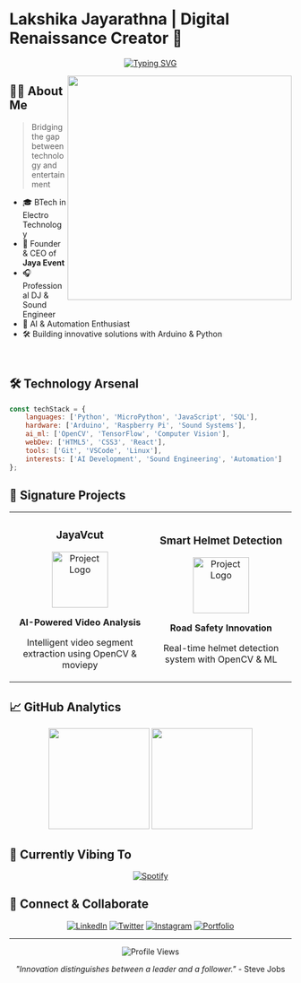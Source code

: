 # Lakshika Jayarathna | Digital Renaissance Creator 🚀

<div align="center">
  
[![Typing SVG](https://readme-typing-svg.herokuapp.com?font=Fira+Code&pause=1000&color=2E9FFF&center=true&vCenter=true&random=false&width=435&lines=BTech+Electro+Technologist;AI+Developer+%26+Sound+Engineer;Founder+of+Jaya+Event;Building+the+future+with+technology)](https://git.io/typing-svg)

</div>

<img align="right" width="400" src="https://raw.githubusercontent.com/abhisheknaiidu/abhisheknaiidu/master/code.gif"/>

## 👨‍💻 About Me

> Bridging the gap between technology and entertainment

- 🎓 BTech in Electro Technology
- 🎪 Founder & CEO of **Jaya Event**
- 🎧 Professional DJ & Sound Engineer
- 🤖 AI & Automation Enthusiast
- 🛠️ Building innovative solutions with Arduino & Python

<br/>

## 🛠️ Technology Arsenal

```javascript
const techStack = {
    languages: ['Python', 'MicroPython', 'JavaScript', 'SQL'],
    hardware: ['Arduino', 'Raspberry Pi', 'Sound Systems'],
    ai_ml: ['OpenCV', 'TensorFlow', 'Computer Vision'],
    webDev: ['HTML5', 'CSS3', 'React'],
    tools: ['Git', 'VSCode', 'Linux'],
    interests: ['AI Development', 'Sound Engineering', 'Automation']
};
```

## 🌟 Signature Projects

<table>
  <tr>
    <td width="50%">
      <h3 align="center">JayaVcut</h3>
      <div align="center">
        <a href="github.com/your-repo-link" target="_blank">
          <img src="https://raw.githubusercontent.com/rahuldkjain/github-profile-readme-generator/master/src/images/icons/Social/github.svg" width="100" alt="Project Logo"/>
        </a>
        <p><strong>AI-Powered Video Analysis</strong></p>
        <p>Intelligent video segment extraction using OpenCV & moviepy</p>
      </div>
    </td>
    <td width="50%">
      <h3 align="center">Smart Helmet Detection</h3>
      <div align="center">
        <a href="github.com/your-repo-link" target="_blank">
          <img src="https://raw.githubusercontent.com/rahuldkjain/github-profile-readme-generator/master/src/images/icons/Social/github.svg" width="100" alt="Project Logo"/>
        </a>
        <p><strong>Road Safety Innovation</strong></p>
        <p>Real-time helmet detection system with OpenCV & ML</p>
      </div>
    </td>
  </tr>
</table>

## 📈 GitHub Analytics

<div align="center">
  <img height="180em" src="https://github-readme-stats.vercel.app/api?username=529992&show_icons=true&theme=tokyonight&hide_border=true&count_private=true"/>
  <img height="180em" src="https://github-readme-stats.vercel.app/api/top-langs/?username=529992&layout=compact&theme=tokyonight&hide_border=true"/>
</div>

## 🎵 Currently Vibing To

<div align="center">
  
[![Spotify](https://novatorem-spotify-seven.vercel.app/api/spotify)](https://open.spotify.com/user/YOUR_SPOTIFY_ID)

</div>

## 🤝 Connect & Collaborate

<div align="center">
  
[![LinkedIn](https://img.shields.io/badge/LinkedIn-%230077B5.svg?style=for-the-badge&logo=linkedin&logoColor=white)](https://linkedin.com/in/YOUR_LINKEDIN)
[![Twitter](https://img.shields.io/badge/Twitter-%231DA1F2.svg?style=for-the-badge&logo=Twitter&logoColor=white)](https://twitter.com/YOUR_TWITTER)
[![Instagram](https://img.shields.io/badge/Instagram-%23E4405F.svg?style=for-the-badge&logo=Instagram&logoColor=white)](https://instagram.com/YOUR_INSTAGRAM)
[![Portfolio](https://img.shields.io/badge/Portfolio-%23000000.svg?style=for-the-badge&logo=firefox&logoColor=#FF7139)](https://YOUR_PORTFOLIO)

</div>

---

<div align="center">
  <img src="https://komarev.com/ghpvc/?username=529992&label=Profile%20Views&color=0e75b6&style=flat" alt="Profile Views" />
</div>

<div align="center">
  
  *"Innovation distinguishes between a leader and a follower."* - Steve Jobs

</div>
